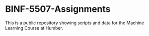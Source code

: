 # BINF-5507-Assignments

This is a public repository showing scripts and data for the Machine Learning Course at Humber.